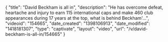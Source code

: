 {
    "title": "David Beckham is all in",
    "description": "He has overcome defeat, heartache and injury to earn 115 international caps and make 460 club appearances during 17 years at the top, what is behind Beckham'...",
    "videoid": "154665",
    "date_created": "1398106913",
    "date_modified": "1418181307",
    "type": "captivate",
    "layout": "video",
    "url": "\/v\/david-beckham-is-all-in\/154665"
}